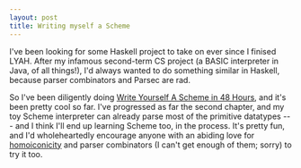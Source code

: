 ```yaml
---
layout: post
title: Writing myself a Scheme
---
```

I've been looking for some Haskell project to take on ever since I finised LYAH. After my infamous second-term CS project (a BASIC interpreter in Java, of all things!), I'd always wanted to do something similar in Haskell, because parser combinators and Parsec are rad.

So I've been diligently doing [Write Yourself A Scheme in 48 Hours](http://en.wikibooks.org/wiki/Write_Yourself_a_Scheme_in_48_Hours), and it's been pretty cool so far. I've progressed as far the second chapter, and my toy Scheme interpreter can already parse most of the primitive datatypes --- and I think I'll end up learning Scheme too, in the process. It's pretty fun, and I'd wholeheartedly encourage anyone with an abiding love for [homoiconicity](http://en.wikipedia.org/wiki/Homoiconicity) and parser combinators (I can't get enough of them; sorry) to try it too.
